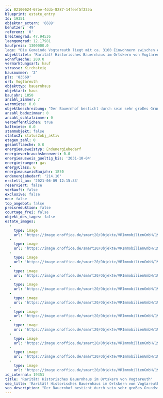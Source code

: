 ```yaml
---
id: 02100624-67be-4ddb-8287-14feef5f225a
blueprint: estate_entry
Id: 19351
objektnr_extern: '6689'
benutzer: '49'
referenz: '0'
breitengrad: 47.94536
laengengrad: 12.17981
kaufpreis: 1300000.0
lage: "Die Gemeinde Vogtareuth liegt mit ca. 3100 Einwohnern zwischen den Städten Rosenheim (ca. 15 km) und Wasserburg am Inn (ca. 13 km).\r\nIn der eher landwirtschaftlich geprägten Gemeinde finden Sie Einkaufsmöglichkeiten, eine Grundschule, sowie eine gute Infrastruktur. Die Lage bietet außerdem viele Möglichkeiten zur Freizeitgestaltung in der Natur; z. B. sind es zum Hofstätter See nur ca. 5 und zum Simssee ca. 15 Autominuten."
objekttitel: 'Rarität! Historisches Bauernhaus im Ortskern von Vogtareuth'
wohnflaeche: 200.0
vermarktungsart: kauf
strasse: Kirchsteig
hausnummer: '2'
plz: '83569'
ort: Vogtareuth
objekttyp: bauernhaus
objektart: haus
baujahr: 1850
anzahl_zimmer: 7
warmmiete: 0.0
objektbeschreibung: "Der Bauernhof besticht durch sein sehr großes Grundstück direkt im Ortskern von Vogtareuth. \r\nEr wurde ca. 1850 erbaut und ist renovierungsbedürftig.\r\nSeit den 70er Jahren wird keine aktive Landwirtschaft betrieben.\r\n\r\nDie Wohnfläche des wohnwirtschaftlich genutzten Teil des Gebäudes beträgt ca. 200 m² und ist derzeit in zwei Wohneinheiten mit separaten Zugängen geteilt.\r\n\r\nFür eine eventuelle weitere Bebauung richtet sich das Baurecht für dieses Grundstück nach §34 BauGB.\r\n\r\nGerne bringen wir Ihnen den Hof bei einem persönlichen Besichtigungstermin näher!"
anzahl_badezimmer: 0
anzahl_schlafzimmer: 0
veroeffentlichen: true
kaltmiete: 0.0
stammobjekt: false
status2: status2obj_aktiv
etagen_zahl: 0
gesamtflaeche: 0.0
energieausweistyp: Endenergiebedarf
energieverbrauchskennwert: 0.0
energieausweis_gueltig_bis: '2031-10-04'
energietraeger: gas
energyClass: G
energieausweisBaujahr: 1850
endenergiebedarf: '214.10'
erstellt_am: '2021-06-09 12:15:33'
reserviert: false
verkauft: false
exclusive: false
neu: false
top_angebot: false
preisreduktion: false
courtage_frei: false
objekt_des_tages: false
estate_images:
  -
    type: image
    url: 'https://image.onoffice.de/smart20/Objekte/VRImmobilienGmbH/19351/0231466a-d436-4883-8d6d-1fa3c7812ebc.jpg'
  -
    type: image
    url: 'https://image.onoffice.de/smart20/Objekte/VRImmobilienGmbH/19351/e35a321f-4cee-4ab7-8ff0-edaec69b1eee.jpg'
  -
    type: image
    url: 'https://image.onoffice.de/smart20/Objekte/VRImmobilienGmbH/19351/35d11f03-5a2a-410b-8be5-d51e2af368fe.jpg'
  -
    type: image
    url: 'https://image.onoffice.de/smart20/Objekte/VRImmobilienGmbH/19351/78ad5391-fce7-471c-bfdb-5cc773fae508.jpg'
  -
    type: image
    url: 'https://image.onoffice.de/smart20/Objekte/VRImmobilienGmbH/19351/48974b71-af0e-4357-8991-dfbf47e77d45.jpg'
  -
    type: image
    url: 'https://image.onoffice.de/smart20/Objekte/VRImmobilienGmbH/19351/94bf92c3-8a99-4f64-a4f8-6951d0d0a902.jpg'
  -
    type: image
    url: 'https://image.onoffice.de/smart20/Objekte/VRImmobilienGmbH/19351/38537d28-252b-491c-b237-b75fd699127a.jpg'
  -
    type: image
    url: 'https://image.onoffice.de/smart20/Objekte/VRImmobilienGmbH/19351/ad391407-4257-49f4-93cb-541573ead675.jpg'
  -
    type: image
    url: 'https://image.onoffice.de/smart20/Objekte/VRImmobilienGmbH/19351/e3a5e2c7-7be1-47da-aaf2-928288a7e59d.jpg'
  -
    type: image
    url: 'https://image.onoffice.de/smart20/Objekte/VRImmobilienGmbH/19351/ab4aecec-32cd-4b9e-b42c-e19218bc41f4.jpg'
  -
    type: image
    url: 'https://image.onoffice.de/smart20/Objekte/VRImmobilienGmbH/19351/000cfc03-78ed-46f4-b185-3e0755bda62f.jpg'
id_internal: 19351
title: 'Rarität! Historisches Bauernhaus im Ortskern von Vogtareuth'
seo_title: 'Rarität! Historisches Bauernhaus im Ortskern von Vogtareuth'
seo_description: "Der Bauernhof besticht durch sein sehr großes Grundstück direkt im Ortskern von Vogtareuth. \r\nEr wurde ca. 1850 erbaut und ist renovierungsbedürftig.\r\nSeit d"
---
```

